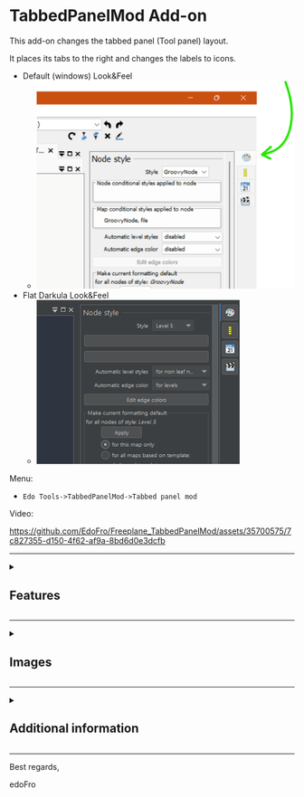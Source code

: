 # TabbedPanelMod Add-on

This add-on changes the tabbed panel (Tool panel) layout.

It places its tabs to the right and changes the labels to icons.

- Default (windows) Look&Feel
   - ![TabsToTheRight.png](https://github.com/EdoFro/Freeplane_TabbedPanelMod/blob/main/resources/TabsToTheRight.png)
- Flat Darkula Look&Feel
   - ![Flat_Darkula.png](https://github.com/EdoFro/Freeplane_TabbedPanelMod/blob/main/resources/Flat%20Darkula.png)

Menu:

- `Edo Tools->TabbedPanelMod->Tabbed panel mod`

Video:

https://github.com/EdoFro/Freeplane_TabbedPanelMod/assets/35700575/7c827355-d150-4f62-af9a-8bd6d0e3dcfb

----

<details><summary><h2>Features</h2></summary>

- Tabs are placed at the right side of the Tabbed Panel and the labels are replaced by icons (to minimize screen space used)
- The user can modify  the tab panel's width for each tab independently
- When clicking on a tab, its content is shown and resized to its own defined width
- When clicking again on an already selected tab, the Tab panel minimizes itself hiding its content but tabs stay visible to show their content easily
- To return to the standard TabbedPanel layout, execute the menu command again
   - `Edo Tools->TabbedPanelMod->Tabbed panel mod`

</details>

----

<details><summary><h2>Images</h2></summary>

<details><summary><h3>Tabbed panel (tools panel)</h3></summary>

- in its standard layout
- before executing the **TabbedPanelMod** command
- Tabs are on the top side of the panel
- ![Standard.png](https://github.com/EdoFro/Freeplane_TabbedPanelMod/blob/main/resources/Standard.png)

</details>
<details><summary><h3>After applying TabbedPanelMod</h3></summary>

- Menu:
   - `Edo Tools->TabbedPanelMod->Tabbed panel mod`
- Tabs are now placed on the right side of the panel
- The tabs labels are replaced with icons
- The former text of the labels are now used as ToolTipText for the tabs
- ![TabsToTheRight.png](https://github.com/EdoFro/Freeplane_TabbedPanelMod/blob/main/resources/TabsToTheRight.png)

</details>
<details><summary><h3>Tabbed panel minimized</h3></summary>

- After clicking again on the selected tab.
- Content is hidden
- Tabs are still visible
- ![minimizedClickedAgain.png](https://github.com/EdoFro/Freeplane_TabbedPanelMod/blob/main/resources/minimizedClickedAgain.png)

</details>
### Works with different Look&Feels

<details><summary><h4>Flat LaF</h4></summary>

- Flat Light
   - ![Flat Light](https://github.com/EdoFro/Freeplane_TabbedPanelMod/blob/main/resources/Flat%20Light.png)
- Flat IntelliJ
   - ![Flat IntelliJ](https://github.com/EdoFro/Freeplane_TabbedPanelMod/blob/main/resources/Flat%20IntelliJ.png)
- Flat Solarized
   - ![Flat Solarized](https://github.com/EdoFro/Freeplane_TabbedPanelMod/blob/main/resources/Flat%20Solarized.png)
- Flat Dark
   - ![Flat Dark](https://github.com/EdoFro/Freeplane_TabbedPanelMod/blob/main/resources/Flat%20Dark.png)
- Flat Darkula
   - ![Flat Darkula](https://github.com/EdoFro/Freeplane_TabbedPanelMod/blob/main/resources/Flat%20Darkula.png)
- Flat Dark Material
   - ![Flat Dark Material](https://github.com/EdoFro/Freeplane_TabbedPanelMod/blob/main/resources/Flat%20Dark%20Material.png)

</details>
<details><summary><h4>Classic LaF</h4></summary>

|L&F|image|
|----|----|
|Windows|![Windows](https://github.com/EdoFro/Freeplane_TabbedPanelMod/blob/main/resources/Windows.png)|
|Windows Classic|![Windows Classic](https://github.com/EdoFro/Freeplane_TabbedPanelMod/blob/main/resources/Windows%20Classic.png)|
|Nimbus|![Nimbus](https://github.com/EdoFro/Freeplane_TabbedPanelMod/blob/main/resources/Nimbus.png)|
|Metal|![Metal](https://github.com/EdoFro/Freeplane_TabbedPanelMod/blob/main/resources/Metal.png)|
|CDE Motif|![CDE Motif](https://github.com/EdoFro/Freeplane_TabbedPanelMod/blob/main/resources/CDE%20Motif.png)|

</details>
</details>

----

<details><summary><h2>Additional information</h2></summary>

- the icons used for the tabs are placed in
   - `Icons->User icons->TabbedPanelMod->...`
- the script selects the icon for the tab using this logic:
   - if there is an icon that is named equal than the tab's label text, then: use it
   - else: use the icon that is named as the tabs number
      - starting with 0
      - the first 4 (`00.svg` to `03.svg`) are used for the standard tabs in Freeplane
- if another add-on or script creates an additional tab, you can add an icon for it
   - for example, using the devtools addon
   - or adding it manually in the user directory
      - `<userdirectory>/icons/tabbedPanelMod/`
   - for its name you have to consider the logic explained in the previous point.

</details>

----

Best regards,

edoFro

